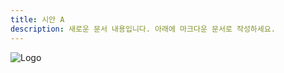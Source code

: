 ```yaml
---
title: 시안 A
description: 새로운 문서 내용입니다. 아래에 마크다운 문서로 작성하세요.
---
```

![Logo](../../../assets/a.png "시안 A")